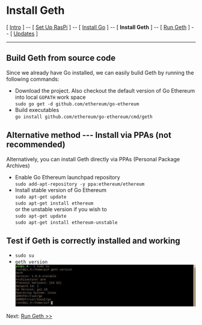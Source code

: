 # Install Geth
[ [Intro](README.md) ] -- [ [Set Up RasPi](pi_setup.md) ] -- [ [Install Go](go_install.md) ] -- [ **Install Geth** ]  -- [ [Run Geth](geth_run.md) ] -- [ [Updates](raspi_updates.md) ]

-----
## Build Geth from source code
Since we already have Go installed, we can easily bulid Geth by running the following commands:
- Download the project. Also checkout the default version of Go Ethereum into local `GOPATH` work space
  <br/>`sudo go get -d github.com/ethereum/go-ethereum`
- Build executables<br/>`go install github.com/ethereum/go-ethereum/cmd/geth`

## Alternative method --- Install via PPAs (not recommended)
Alternatively, you can install Geth directly via PPAs (Personal Package Archives)
- Enable Go Ethereum launchpad repository<br/>`sudo add-apt-repository -y ppa:ethereum/ethereum`
- Install stable version of Go Ethereum
<br/>`sudo apt-get update`
<br/>`sudo apt-get install ethereum`
<br/>or the unstable version if you wish to
<br/>`sudo apt-get update`
<br/>`sudo apt-get install ethereum-unstable`

## Test if Geth is correctly installed and working
- `sudo su`
- `geth version`
<br/>![1](pics/geth_install/1.jpg)

Next: [Run Geth >>](geth_run.md)
